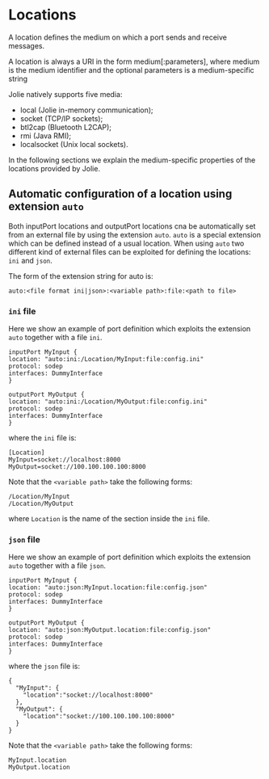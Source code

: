 # Locations

A location defines the medium on which a port sends and receive messages.

A location is always a URI in the form medium\[:parameters\], where medium is the medium identifier and the optional parameters is a medium-specific string

Jolie natively supports five media:

* local \(Jolie in-memory communication\);
* socket \(TCP/IP sockets\);
* btl2cap \(Bluetooth L2CAP\);
* rmi \(Java RMI\);
* localsocket \(Unix local sockets\).

In the following sections we explain the medium-specific properties of the locations provided by Jolie.

## Automatic configuration of a location using extension `auto`

Both inputPort locations and outputPort locations cna be automatically set from an external file by using the extension `auto`. `auto` is a special extension which can be defined instead of a usual location. When using `auto` two different kind of external files can be exploited for defining the locations: `ini` and `json`.

The form of the extension string for auto is:

```jolie
auto:<file format ini|json>:<variable path>:file:<path to file>
```

### `ini` file

Here we show an example of port definition which exploits the extension `auto` together with a file `ini`.

```jolie
inputPort MyInput {
location: "auto:ini:/Location/MyInput:file:config.ini"
protocol: sodep
interfaces: DummyInterface
}

outputPort MyOutput {
location: "auto:ini:/Location/MyOutput:file:config.ini"
protocol: sodep
interfaces: DummyInterface
}
```

where the `ini` file is:

```jolie
[Location]
MyInput=socket://localhost:8000
MyOutput=socket://100.100.100.100:8000
```

Note that the `<variable path>` take the following forms:

```jolie
/Location/MyInput
/Location/MyOutput
```

where `Location` is the name of the section inside the `ini` file.

### `json` file

Here we show an example of port definition which exploits the extension `auto` together with a file `json`.

```jolie
inputPort MyInput {
location: "auto:json:MyInput.location:file:config.json"
protocol: sodep
interfaces: DummyInterface
}

outputPort MyOutput {
location: "auto:json:MyOutput.location:file:config.json"
protocol: sodep
interfaces: DummyInterface
}
```

where the `json` file is:

```jolie
{
  "MyInput": {
    "location":"socket://localhost:8000"
  },
  "MyOutput": {
    "location":"socket://100.100.100.100:8000"
  }
}
```

Note that the `<variable path>` take the following forms:

```jolie
MyInput.location
MyOutput.location
```


